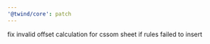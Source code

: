 ```yaml
---
'@twind/core': patch
---
```


fix invalid offset calculation for cssom sheet if rules failed to insert
